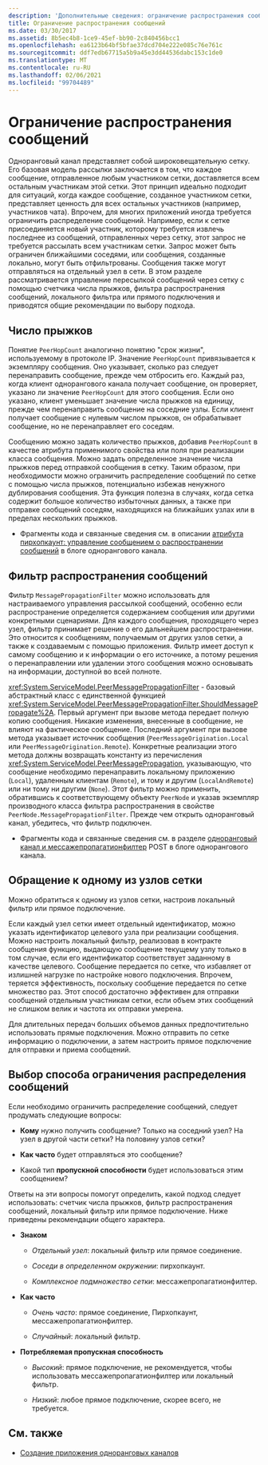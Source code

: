```yaml
---
description: 'Дополнительные сведения: ограничение распространения сообщений'
title: Ограничение распространения сообщений
ms.date: 03/30/2017
ms.assetid: 8b5ec4b8-1ce9-45ef-bb90-2c840456bcc1
ms.openlocfilehash: ea6123b64bf5bfae37dcd704e222e085c76e761c
ms.sourcegitcommit: ddf7edb67715a5b9a45e3dd44536dabc153c1de0
ms.translationtype: MT
ms.contentlocale: ru-RU
ms.lasthandoff: 02/06/2021
ms.locfileid: "99704489"
---
```

# <a name="limiting-message-distribution"></a>Ограничение распространения сообщений

Одноранговый канал представляет собой широковещательную сетку. Его базовая модель рассылки заключается в том, что каждое сообщение, отправленное любым участником сетки, доставляется всем остальным участникам этой сетки. Этот принцип идеально подходит для ситуаций, когда каждое сообщение, созданное участником сетки, представляет ценность для всех остальных участников (например, участников чата). Впрочем, для многих приложений иногда требуется ограничить распределение сообщений. Например, если к сетке присоединяется новый участник, которому требуется извлечь последнее из сообщений, отправленных через сетку, этот запрос не требуется рассылать всем участникам сетки. Запрос может быть ограничен ближайшими соседями, или сообщения, созданные локально, могут быть отфильтрованы. Сообщения также могут отправляться на отдельный узел в сети. В этом разделе рассматривается управление пересылкой сообщений через сетку с помощью счетчика числа прыжков, фильтра распространения сообщений, локального фильтра или прямого подключения и приводятся общие рекомендации по выбору подхода.

## <a name="hop-counts"></a>Число прыжков

Понятие `PeerHopCount` аналогично понятию "срок жизни", используемому в протоколе IP. Значение `PeerHopCount` привязывается к экземпляру сообщения. Оно указывает, сколько раз следует перенаправить сообщение, прежде чем отбросить его. Каждый раз, когда клиент однорангового канала получает сообщение, он проверяет, указано ли значение `PeerHopCount` для этого сообщения. Если оно указано, клиент уменьшает значение числа прыжков на единицу, прежде чем перенаправить сообщение на соседние узлы. Если клиент получает сообщение с нулевым числом прыжков, он обрабатывает сообщение, но не перенаправляет его соседям.

Сообщению можно задать количество прыжков, добавив `PeerHopCount` в качестве атрибута применимого свойства или поля при реализации класса сообщения. Можно задать определенное значение числа прыжков перед отправкой сообщения в сетку. Таким образом, при необходимости можно ограничить распределение сообщений по сетке с помощью числа прыжков, потенциально избежав ненужного дублирования сообщения. Эта функция полезна в случаях, когда сетка содержит большое количество избыточных данных, а также при отправке сообщений соседям, находящихся на ближайших узлах или в пределах нескольких прыжков.

- Фрагменты кода и связанные сведения см. в описании [атрибута пирхопкаунт: управление сообщением о распространении сообщений](/archive/blogs/peerchan/the-peerhopcount-attribute-controlling-message-distribution) в блоге однорангового канала.

## <a name="message-propagation-filter"></a>Фильтр распространения сообщений

Фильтр `MessagePropagationFilter` можно использовать для настраиваемого управления рассылкой сообщений, особенно если распространение определяется содержанием сообщения или другими конкретными сценариями. Для каждого сообщения, проходящего через узел, фильтр принимает решение о его дальнейшем распространении. Это относится к сообщениям, получаемым от других узлов сетки, а также к создаваемым с помощью приложения. Фильтр имеет доступ к самому сообщению и к информации о его источнике, а потому решения о перенаправлении или удалении этого сообщения можно основывать на информации, доступной во всей полноте.

<xref:System.ServiceModel.PeerMessagePropagationFilter> - базовый абстрактный класс с единственной функцией <xref:System.ServiceModel.PeerMessagePropagationFilter.ShouldMessagePropagate%2A>. Первый аргумент при вызове метода передает полную копию сообщения. Никакие изменения, внесенные в сообщение, не влияют на фактическое сообщение. Последний аргумент при вызове метода указывает источник сообщения (`PeerMessageOrigination.Local` или `PeerMessageOrigination.Remote`). Конкретные реализации этого метода должны возвращать константу из перечисления <xref:System.ServiceModel.PeerMessagePropagation>, указывающую, что сообщение необходимо перенаправить локальному приложению (`Local`), удаленным клиентам (`Remote`), и тому и другим (`LocalAndRemote`) или ни тому ни другим (`None`). Этот фильтр можно применить, обратившись к соответствующему объекту `PeerNode` и указав экземпляр производного класса фильтра распространения в свойстве `PeerNode.MessagePropagationFilter`. Прежде чем открыть одноранговый канал, убедитесь, что фильтр подключен.

- Фрагменты кода и связанные сведения см. в разделе [одноранговый канал и мессажепропагатионфилтер](/archive/blogs/peerchan/peer-channel-and-messagepropagationfilter) POST в блоге однорангового канала.

## <a name="contacting-an-individual-node-in-the-mesh"></a>Обращение к одному из узлов сетки

Можно обратиться к одному из узлов сетки, настроив локальный фильтр или прямое подключение.

Если каждый узел сетки имеет отдельный идентификатор, можно указать идентификатор целевого узла при реализации сообщения. Можно настроить локальный фильтр, реализовав в контракте сообщения функцию, выдающую сообщение текущему узлу только в том случае, если его идентификатор соответствует заданному в качестве целевого. Сообщение передается по сетке, что избавляет от излишней нагрузке по настройке нового подключения. Впрочем, теряется эффективность, поскольку сообщение передается по сетке множество раз. Этот способ достаточно эффективен для отправки сообщений отдельным участникам сетки, если объем этих сообщений не слишком велик и частота их отправки умерена.

Для длительных передач больших объемов данных предпочтительно использовать прямые подключения. Можно отправить по сетке информацию о подключении, а затем настроить прямое подключение для отправки и приема сообщений.

## <a name="choosing-an-approach-for-limiting-message-distribution"></a>Выбор способа ограничения распределения сообщений

Если необходимо ограничить распределение сообщений, следует продумать следующие вопросы:

- **Кому** нужно получить сообщение? Только на соседний узел? На узел в другой части сетки? На половину узлов сетки?

- **Как часто** будет отправляться это сообщение?

- Какой тип **пропускной способности** будет использоваться этим сообщением?

Ответы на эти вопросы помогут определить, какой подход следует использовать: счетчик числа прыжков, фильтр распространения сообщений, локальный фильтр или прямое подключение. Ниже приведены рекомендации общего характера.

- **Знаком**

  - *Отдельный узел*: локальный фильтр или прямое соединение.

  - *Соседи в определенном окружении*: пирхопкаунт.

  - *Комплексное подмножество сетки*: мессажепропагатионфилтер.

- **Как часто**

  - *Очень часто*: прямое соединение, Пирхопкаунт, мессажепропагатионфилтер.

  - *Случайный*: локальный фильтр.

- **Потребляемая пропускная способность**

  - *Высокий*: прямое подключение, не рекомендуется, чтобы использовать мессажепропагатионфилтер или локальный фильтр.

  - *Низкий*: любое прямое подключение, скорее всего, не требуется.

## <a name="see-also"></a>См. также

- [Создание приложения одноранговых каналов](building-a-peer-channel-application.md)
